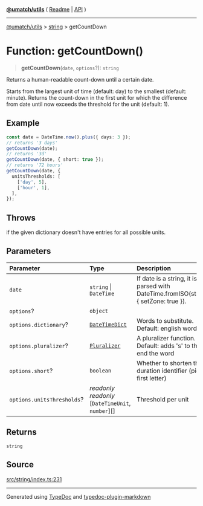 [**@umatch/utils**](../../README.md) ( [Readme](../../README.md) \| [API](../../API.md) )

---

[@umatch/utils](../../API.md) > [string](../README.md) > getCountDown

# Function: getCountDown()

> **getCountDown**(`date`, `options`?): `string`

Returns a human-readable count-down until a certain date.

Starts from the largest unit of time (default: day) to the
smallest (default: minute). Returns the count-down in the
first unit for which the difference from date until now
exceeds the threshold for the unit (default: 1).

## Example

```ts
const date = DateTime.now().plus({ days: 3 });
// returns '3 days'
getCountDown(date);
// returns '3d'
getCountDown(date, { short: true });
// returns '72 hours'
getCountDown(date, {
  unitsThresholds: [
    ['day', 5],
    ['hour', 1],
  ],
});
```

## Throws

if the given dictionary doesn't have entries for all possible units.

## Parameters

| Parameter                  | Type                                                         | Description                                                                         |
| :------------------------- | :----------------------------------------------------------- | :---------------------------------------------------------------------------------- |
| `date`                     | `string` \| `DateTime`                                       | If date is a string, it is parsed with DateTime.fromISO(string, { setZone: true }). |
| `options`?                 | `object`                                                     |                                                                                     |
| `options.dictionary`?      | [`DateTimeDict`](../type-aliases/type-alias.DateTimeDict.md) | Words to substitute. Default: english words                                         |
| `options.pluralizer`?      | [`Pluralizer`](../type-aliases/type-alias.Pluralizer.md)     | A pluralizer function. Default: adds 's' to the end the word                        |
| `options.short`?           | `boolean`                                                    | Whether to shorten the duration identifier (pick first letter)                      |
| `options.unitsThresholds`? | _readonly_ _readonly_ [`DateTimeUnit`, `number`][]           | Threshold per unit                                                                  |

## Returns

`string`

## Source

[src/string/index.ts:231](https://github.com/umatch-oficial/utils/blob/618b1ef/src/string/index.ts#L231)

---

Generated using [TypeDoc](https://typedoc.org/) and [typedoc-plugin-markdown](https://www.npmjs.com/package/typedoc-plugin-markdown)
